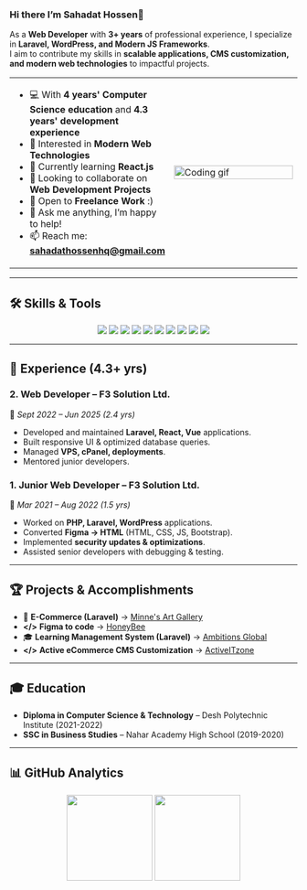 ### Hi there I’m Sahadat Hossen👋
<!-- ![](https://github.com/halfrost/halfrost/blob/master/icons/header_1.png) -->

As a **Web Developer** with **3+ years** of professional experience, I specialize in **Laravel, WordPress, and Modern JS Frameworks**.  
I aim to contribute my skills in **scalable applications, CMS customization, and modern web technologies** to impactful projects.  
<table>
<tr>
<td width="55%">

- 💻 With **4 years' Computer Science education** and **4.3 years' development experience**  
- 👀 Interested in **Modern Web Technologies**  
- 🌱 Currently learning **React.js**  
- 💞️ Looking to collaborate on **Web Development Projects**  
- 💼 Open to **Freelance Work** :)  
- 💬 Ask me anything, I’m happy to help!  
- 📫 Reach me: **sahadathossenhq@gmail.com**  

</td>
<td width="45%">
  <img src="https://raw.githubusercontent.com/abhisheknaiidu/abhisheknaiidu/master/code.gif" alt="Coding gif" width="100%" />
</td>
</tr>
</table>

---

## 🛠 Skills & Tools
<p align="center">
  <img src="https://img.shields.io/badge/JavaScript-ES6+-yellow?style=for-the-badge&logo=javascript" />
  <img src="https://img.shields.io/badge/React-61DAFB?style=for-the-badge&logo=react&logoColor=black" />
  <img src="https://img.shields.io/badge/Vue-4FC08D?style=for-the-badge&logo=vue.js&logoColor=white" />
  <img src="https://img.shields.io/badge/Laravel-FF2D20?style=for-the-badge&logo=laravel&logoColor=white" />
  <img src="https://img.shields.io/badge/PHP-777BB4?style=for-the-badge&logo=php&logoColor=white" />
  <img src="https://img.shields.io/badge/MySQL-005C84?style=for-the-badge&logo=mysql&logoColor=white" />
  <img src="https://img.shields.io/badge/WordPress-21759B?style=for-the-badge&logo=wordpress&logoColor=white" />
  <img src="https://img.shields.io/badge/TailwindCSS-38B2AC?style=for-the-badge&logo=tailwind-css&logoColor=white" />
  <img src="https://img.shields.io/badge/Docker-2496ED?style=for-the-badge&logo=docker&logoColor=white" />
  <img src="https://img.shields.io/badge/GitHub-100000?style=for-the-badge&logo=github&logoColor=white" />
</p>

---

## 💼 Experience (4.3+ yrs)

### 2. Web Developer – F3 Solution Ltd.  
📅 *Sept 2022 – Jun 2025 (2.4 yrs)*  
- Developed and maintained **Laravel, React, Vue** applications.  
- Built responsive UI & optimized database queries.  
- Managed **VPS, cPanel, deployments**.  
- Mentored junior developers.  

### 1. Junior Web Developer – F3 Solution Ltd.  
📅 *Mar 2021 – Aug 2022 (1.5 yrs)*  
- Worked on **PHP, Laravel, WordPress** applications.  
- Converted **Figma → HTML** (HTML, CSS, JS, Bootstrap).  
- Implemented **security updates & optimizations**.  
- Assisted senior developers with debugging & testing.  

---

## 🏆 Projects & Accomplishments
- 🛒 **E-Commerce (Laravel)** → [Minne's Art Gallery](https://www.minnesartgallery.com/)
- **</>** **Figma to code** → [HoneyBee](https://www.ourhoneybee.eu/)  
- 🎓 **Learning Management System (Laravel)** → [Ambitions Global](https://www.ambitionsglobal.com/)  
- **</>** **Active eCommerce CMS Customization** → [ActiveITzone](https://www.codecanyon.net/item/active-ecommerce-cms/23471405)

---

## 🎓 Education
- **Diploma in Computer Science & Technology** – Desh Polytechnic Institute (2021-2022)  
- **SSC in Business Studies** – Nahar Academy High School (2019-2020)  

---

## 📊 GitHub Analytics
<p align="center">
  <img src="https://github-readme-stats.vercel.app/api/top-langs/?username=SahadatHossenHQ&layout=compact&theme=radical" height="150" />
  <img src="https://github-readme-streak-stats.herokuapp.com/?user=SahadatHossenHQ&theme=radical" height="150" />
</p>




